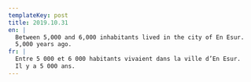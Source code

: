 ```yaml
---
templateKey: post
title: 2019.10.31
en: |
  Between 5,000 and 6,000 inhabitants lived in the city of En Esur. 
  5,000 years ago.
fr: |
  Entre 5 000 et 6 000 habitants vivaient dans la ville d’En Esur. 
  Il y a 5 000 ans.
---
```


